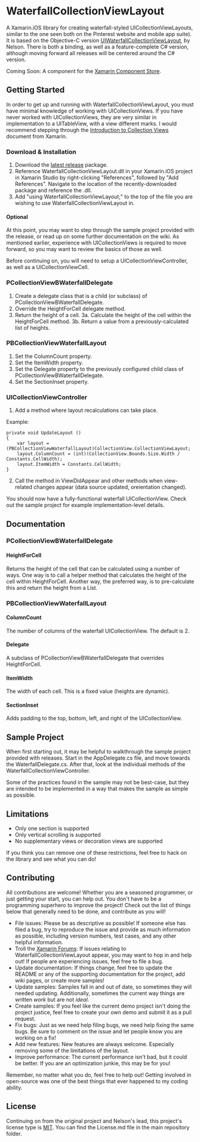 # WaterfallCollectionViewLayout

A Xamarin.iOS library for creating waterfall-styled UICollectionViewLayouts, similar to the one seen both on the Pinterest website and mobile app suite). It is based on the Objective-C version [UIWaterfallCollectionViewLayout](https://github.com/chiahsien/UICollectionViewWaterfallLayout), by Nelson. There is both a binding, as well as a feature-complete C# version, although moving forward all releases will be centered around the C# version.

Coming Soon: A component for the [Xamarin Component Store](http://components.xamarin.com).

## Getting Started
In order to get up and running with WaterfallCollectionViewLayout, you must have minimal knowledge of working with UICollectionViews. If you have never worked with UICollectionViews, they are very similar in implementation to a UITableView, with a view different marks. I would recommend stepping through the [Introduction to Collection Views](http://docs.xamarin.com/guides/ios/user_interface/introduction_to_collection_views) document from Xamarin.

### Download & Installation

1. Download the [latest release](https://github.com/pierceboggan/WaterfallCollectionViewLayout/releases) package.
2. Reference WaterfallCollectionViewLayout.dll in your Xamarin.iOS project in Xamarin Studio by right-clicking "References", followed by "Add References". Navigate to the location of the recently-downloaded package and reference the .dll.
3. Add "using WaterfallCollectionViewLayout;" to the top of the file you are wishing to use WaterfallCollectionViewLayout in.

#### Optional
At this point, you may want to step through the sample project provided with the release, or read up on some further documentation on the wiki. As mentioned earlier, experience with UICollectionViews is required to move forward, so you may want to review the basics of those as well.

Before continuing on, you will need to setup a UICollectionViewController, as well as a UICollectionViewCell.

### PCollectionViewBWaterfallDelegate
1. Create a delegate class that is a child (or subclass) of PCollectionViewBWaterfallDelegate.
2. Override the HeightForCell delegate method.
3. Return the height of a cell.
3a. Calculate the height of the cell within the HeightForCell method.
3b. Return a value from a previously-calculated list of heights.

### PBCollectionViewWaterfallLayout
1. Set the ColumnCount property.
2. Set the ItemWidth property.
3. Set the Delegate property to the previously configured child class of PCollectionViewBWaterfallDelegate.
4. Set the SectionInset property.

### UICollectionViewController
1. Add a method where layout recalculations can take place.

Example:
```
private void UpdateLayout ()
{
	var layout = (PBCollectionViewWaterfallLayout)CollectionView.CollectionViewLayout;
	layout.ColumnCount = (int)(CollectionView.Bounds.Size.Width / Constants.CellWidth);
	layout.ItemWidth = Constants.CellWidth;
}
```

2. Call the method in ViewDidAppear and other methods when view-related changes appear (data source updated, oreientation changed).

You should now have a fully-functional waterfall UICollectionView. Check out the sample project for example implementation-level details.

## Documentation

### PCollectionViewBWaterfallDelegate
#### HeightForCell
Returns the height of the cell that can be calculated using a number of ways. One way is to call a helper method that calculates the height of the cell within HeightForCell. Another way, the preferred way, is to pre-calculate this and return the height from a List<T>.

### PBCollectionViewWaterfallLayout
#### ColumnCount
The number of columns of the waterfall UICollectionView. The default is 2.

#### Delegate
A subclass of PCollectionViewBWaterfallDelegate that overrides HeightForCell.

#### ItemWidth
The width of each cell. This is a fixed value (heights are dynamic).

#### SectionInset
Adds padding to the top, bottom, left, and right of the UICollectionView.

## Sample Project
When first starting out, it may be helpful to walkthrough the sample project provided with releases. Start in the AppDelegate.cs file, and move towards the WaterfallDelegate.cs. After that, look at the individual methods of the WaterfallCollectionViewController.

Some of the practices found in the sample may not be best-case, but they are intended to be implemented in a way that makes the sample as simple as possible.

## Limitations
* Only one section is supported
* Only vertical scrolling is supported
* No supplementary views or decoration views are supported

If you think you can remove one of these restrictions, feel free to hack on the library and see what you can do!

## Contributing
All contributions are welcome! Whether you are a seasoned programmer, or just getting your start, you can help out. You don't have to be a programming superhero to improve the project! Check out the list of things below that generally need to be done, and contribute as you will!

* File issues: Please be as descriptive as possible! If someone else has filed a bug, try to reproduce the issue and provide as much information as possible, including version numbers, test cases, and any other helpful information.
* Troll the [Xamarin Forums](http://forums.xamarin.com/): If issues relating to WaterfallCollectionViewLayout appear, you may want to hop in and help out! If people are experiencing issues, feel free to file a bug.
* Update documentation: If things change, feel free to update the README or any of the supporting documentation for the project, add wiki pages, or create more samples!
* Update samples: Samples fall in and out of date, so sometimes they will needed updating. Additionally, sometimes the current way things are written *work* but are not *ideal*. 
* Create samples: If you feel like the current demo project isn't doing the project justice, feel free to create your own demo and submit it as a pull request.
* Fix bugs: Just as we need help filing bugs, we need help fixing the same bugs. Be sure to comment on the issue and let people know you are working on a fix!
* Add new features: New features are always welcome. Especially removing some of the limitations of the layout.
* Improve performance: The current performance isn't bad, but it could be better. If you are an optimization junkie, this may be for you!

Remember, no matter what you do, feel free to help out! Getting involved in open-source was one of the best things that ever happened to my coding ability.

## License
Continuing on from the original project and Nelson's lead, this project's license type is [MIT](http://en.wikipedia.org/wiki/MIT_License). You can find the License.md file in the main repository folder.
